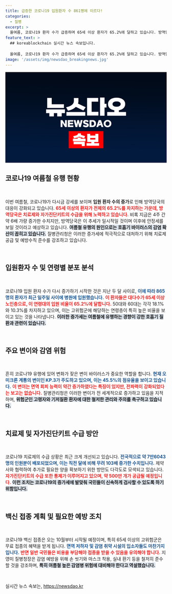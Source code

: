 ```yaml
---
title: 급증한 코로나19 입원환자 수 861명에 이르다!
categories:
  - 질병
excerpt: >
  올여름, 코로나19 환자 수가 급증하며 65세 이상 환자가 65.2%에 달하고 있습니다. 방역당국은 대응책을 마련하고 예방수칙 준수를 강조중입니다. 클릭해 자세한 내용을 확인하세요!
feature_text: >
  ## koreablockchain 실시간 뉴스 속보입니다.

  올여름, 코로나19 환자 수가 급증하며 65세 이상 환자가 65.2%에 달하고 있습니다. 방역당국은 대응책을 마련하고 예방수칙 준수를 강조중입니다. 클릭해 자세한 내용을 확인하세요!
image: '/assets/img/newsdao_breakingnews.jpg'
---
```


<p><img src="/assets/img/newsdao_breakingnews.jpg" alt="koreablockchain 속보" /></p>

<h2 data-ke-size="size26">코로나19 여름철 유행 현황</h2>

<p data-ke-size="size16">&nbsp;</p>

<p>이번 여름철, 코로나19가 다시금 강세를 보이며 <strong>입원 환자 수의 증가</strong>로 인해 방역당국의 대응이 강화되고 있습니다. <b><span style="color: #ee2323;">65세 이상의 환자가 전체의 65.2%를 차지하는 가운데, 방역당국은 치료제와 자가진단키트의 수급을 위해 노력하고 있습니다.</span></b> 비록 지금은 4주 간 약 6배 가량 증가한 수치지만, 방역당국은 이 추세가 일시적일 것이며 이후에 안정세를 보일 것이라고 예상하고 있습니다. <b><span style="background-color: #21538527;">여름철 유행의 원인으로는 호흡기 바이러스의 감염 확산이 꼽히고 있습니다.</span></b> 질병관리청은 이러한 증가세에 적극적으로 대처하기 위해 치료제 공급 및 예방수칙 준수를 강조하고 있습니다.</p>

<p data-ke-size="size16">&nbsp;</p>

<h2 data-ke-size="size26">입원환자 수 및 연령별 분포 분석</h2>

<p data-ke-size="size16">&nbsp;</p>

<p>코로나19 입원 환자 수가 다시 증가하기 시작한 것은 지난 두 달 사이로, <b><span style="color: #1a5490;">이에 따라 865명의 환자가 최근 일주일 사이에 병원에 입원했습니다.</span></b> <b><span style="color: #ee2323;">이 환자들은 대다수가 65세 이상 노인층으로, 이 연령대의 입원 비율이 65.2%에 달합니다.</span></b> 50대와 60대는 각각 18.1%와 10.3%를 차지하고 있으며, 이는 고위험군에 해당하는 연령층이 특히 높은 비율을 보이고 있는 것을 나타냅니다. <b><span style="background-color: #21538527;">이러한 증가세는 여름철에 유행하는 경향이 강한 호흡기 질환과 관련이 있습니다.</span></b> </p>

<p data-ke-size="size16">&nbsp;</p>

<h2 data-ke-size="size26">주요 변이와 감염 위험</h2>

<p data-ke-size="size16">&nbsp;</p>

<p>흔히 코로나19 유행에 있어 변화가 잦은 변이 바이러스가 중요한 역할을 합니다. <b><span style="color: #1a5490;">현재 오미크론 계통의 변이인 KP.3가 주도하고 있으며, 이는 45.5%의 점유율을 보이고 있습니다.</span></b> <b><span style="color: #ee2323;">이 변이는 면역 회피 능력이 약간 증가하였다는 특징이 있지만, 전파력이 강화되었다는 보고는 없습니다.</span></b> 질병관리청은 이러한 변이가 전 세계적으로 증가하고 있음을 지적하며, <b><span style="background-color: #21538527;">위험군인 고령자와 기저질환 환자에 대한 철저한 관리와 주의를 촉구하고 있습니다.</span></b></p>

<p data-ke-size="size16">&nbsp;</p>

<h2 data-ke-size="size26">치료제 및 자가진단키트 수급 방안</h2>

<p data-ke-size="size16">&nbsp;</p>

<p>코로나19 치료제의 수급 상황은 최근 크게 개선되고 있습니다. <b><span style="color: #1a5490;">전국적으로 약 7만6043명의 인원분이 배포되었으며, 이는 직전 달에 비해 무려 103배 증가한 수치입니다.</span></b> 제약사와 협력하여 추가로 필요한 양을 확보하기 위한 방안도 다각도로 모색되고 있습니다. <b><span style="color: #ee2323;">자가진단키트의 수급 또한 통제가 이루어지고 있으며, 약 500만 개가 공급될 예정입니다.</span></b> <b><span style="background-color: #21538527;">이런 조치는 코로나19의 증가세에 발맞춰 국민들이 신속하게 검사할 수 있도록 하기 위함입니다.</span></b></p>

<p data-ke-size="size16">&nbsp;</p>

<h2 data-ke-size="size26">백신 접종 계획 및 필요한 예방 조치</h2>

<p data-ke-size="size16">&nbsp;</p>

<p>코로나19 백신 접종은 오는 10월부터 시작될 예정이며, 특히 65세 이상의 고위험군은 무료 접종의 혜택을 받게 됩니다. <b><span style="color: #1a5490;">면역 저하자 및 감염 취약 시설의 입소자들도 마찬가지입니다.</span></b> <b><span style="color: #ee2323;">반면 일반 국민들은 비용을 부담해야 접종을 받을 수 있음을 유의해야 합니다.</span></b> 지영미 질병청장은 감염 예방을 위해 손 씻기와 마스크 착용, 실내 환기 등을 철저히 준수할 것을 강조하며, <b><span style="background-color: #21538527;">특히 여름철 높은 감염병 위험에 대비해야 한다고 역설했습니다.</span></b></p>

<p data-ke-size="size16">&nbsp;</p>
실시간 뉴스 속보는, <a href="https://newsdao.kr" rel="dofollow">https://newsdao.kr</a>


